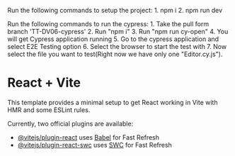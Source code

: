Run the following commands to setup the project:
    1. npm i
    2. npm run dev

Run the following commands to run the cypress:
    1. Take the pull form branch 'TT-DV06-cypress'
    2. Run "npm i"
    3. Run "npm run cy-open"
    4. You will get Cypress application running
    5. Go to the cypress application and select E2E Testing option
    6. Select the browser to start the test with
    7. Now select the file you want to test(Right now we have only one "Editor.cy.js").


# React + Vite

This template provides a minimal setup to get React working in Vite with HMR and some ESLint rules.

Currently, two official plugins are available:

- [@vitejs/plugin-react](https://github.com/vitejs/vite-plugin-react/blob/main/packages/plugin-react/README.md) uses [Babel](https://babeljs.io/) for Fast Refresh
- [@vitejs/plugin-react-swc](https://github.com/vitejs/vite-plugin-react-swc) uses [SWC](https://swc.rs/) for Fast Refresh
